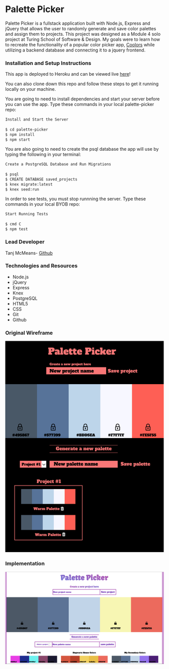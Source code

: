 # **Palette Picker**


Palette Picker is a fullstack application built with Node.js, Express and jQuery that allows the user to randomly generate and save color palettes and assign them to projects. This project was designed as a Module 4 solo project at Turing School of Software & Design. My goals were to learn how to recreate the functionality of a popular color picker app, [Coolors](https://coolors.co/) while utilizing a backend database and connecting it to a jquery frontend. 

 
### Installation and Setup Instructions
This app is deployed to Heroku and can be viewed live
[here](https://tmcmeans-palette-picker.herokuapp.com/)!

You can also clone down this repo and follow these steps to get it running locally on your machine.

You are going to need to install dependencies and start your server before you can use the app. Type these commands in your local palette-picker repo:

```
Install and Start the Server

$ cd palette-picker   
$ npm install     
$ npm start  
```

You are also going to need to create the psql database the app will use by typing the following in your terminal:

```
Create a PostgreSQL Database and Run Migrations

$ psql     
$ CREATE DATABASE saved_projects         
$ knex migrate:latest      
$ knex seed:run      
```

In order to see tests, you must stop runnning the server. Type these commands in your local BYOB repo:

```
Start Running Tests

$ cmd C      
$ npm test      
```

### Lead Developer

Tanj McMeans- [Github](https://github.com/TMcMeans)

### Technologies and Resources

- Node.js
- jQuery
- Express
- Knex
- PostgreSQL
- HTML5
- CSS
- Git 
- Github

### Original Wireframe

![Desktop-wireframe](assets/palettepicker_wireframe.png)

### Implementation

![Desktop-view](/assets/palette-picker-screenshot.png)

